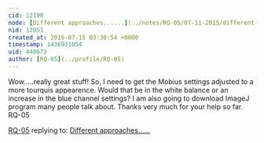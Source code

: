 ```yaml
---
cid: 12190
node: [Different approaches......](../notes/RQ-05/07-11-2015/different-approaches)
nid: 12051
created_at: 2015-07-15 03:30:54 +0000
timestamp: 1436931054
uid: 440673
author: [RQ-05](../profile/RQ-05)
---
```


Wow.....really great stuff! So, I need to get the Mobius settings adjusted to a more tourquis appearence. Would that be in the white balance or an increase in the blue channel settings? I am also going to download ImageJ program many people talk about.
Thanks very much for your help so far.
RQ-05

[RQ-05](../profile/RQ-05) replying to: [Different approaches......](../notes/RQ-05/07-11-2015/different-approaches)

